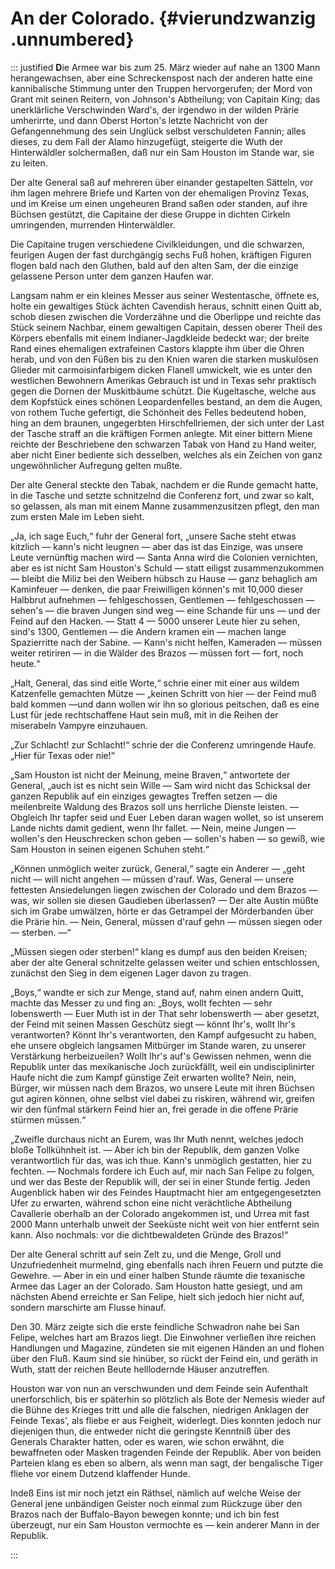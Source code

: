 # An der Colorado. {#vierundzwanzig .unnumbered}

::: justified
**D**ie Armee war bis zum 25. März wieder auf nahe an 1300 Mann herangewachsen, aber
eine Schreckenspost nach der anderen hatte eine kannibalische Stimmung unter den
Truppen hervorgerufen; der Mord von Grant mit seinen Reitern, von Johnson's
Abtheilung; von Capitain King; das unerklärliche Verschwinden Ward's, der
irgendwo in der wilden Prärie umherirrte, und dann Oberst Horton's letzte
Nachricht von der Gefangennehmung des sein Unglück selbst verschuldeten Fannin;
alles dieses, zu dem Fall der Alamo hinzugefügt, steigerte die Wuth der
Hinterwäldler solchermaßen, daß nur ein Sam Houston im Stande war, sie zu
leiten.

Der alte General saß auf mehreren über einander gestapelten Sätteln, vor ihm
lagen mehrere Briefe und Karten von der ehemaligen Provinz Texas, und im Kreise
um einen ungeheuren Brand saßen oder standen, auf ihre Büchsen gestützt, die
Capitaine der diese Gruppe in dichten Cirkeln umringenden, murrenden
Hinterwäldler.

Die Capitaine trugen verschiedene Civilkleidungen, und die schwarzen, feurigen
Augen der fast durchgängig sechs Fuß hohen, kräftigen Figuren flogen bald nach
den Gluthen, bald auf den alten Sam, der die einzige gelassene Person unter dem
ganzen Haufen war.

Langsam nahm er ein kleines Messer aus seiner Westentasche, öffnete es, holte
ein gewaltiges Stück ächten Cavendish heraus, schnitt einen Quitt ab, schob
diesen zwischen die Vorderzähne und die Oberlippe und reichte das Stück seinem
Nachbar, einem gewaltigen Capitain, dessen oberer Theil des Körpers ebenfalls
mit einem Indianer-Jagdkleide bedeckt war; der  breite Rand eines ehemaligen
extrafeinen Castors klappte ihm über die Ohren herab, und von den Füßen bis zu
den Knien waren die starken muskulösen Glieder mit carmoisinfarbigem dicken
Flanell umwickelt, wie es unter den westlichen Bewohnern Amerikas Gebrauch ist
und in Texas sehr praktisch gegen die Dornen der Muskitbäume schützt. Die
Kugeltasche, welche aus dem Kopfstück eines schönen Leopardenfelles bestand, an
dem die Augen, von rothem Tuche gefertigt, die Schönheit des Felles bedeutend
hoben, hing an dem braunen, ungegerbten Hirschfellriemen, der sich unter der
Last der Tasche straff an die kräftigen Formen anlegte. Mit einer bittern Miene
reichte der Beschriebene den schwarzen Tabak von Hand zu Hand weiter, aber nicht
Einer bediente sich desselben, welches als ein Zeichen von ganz ungewöhnlicher
Aufregung gelten mußte.

Der alte General steckte den Tabak, nachdem er die Runde gemacht hatte, in die
Tasche und setzte schnitzelnd die Conferenz fort, und zwar so kalt, so gelassen,
als man mit einem Manne zusammenzusitzen pflegt, den man zum ersten Male im
Leben sieht.

„Ja, ich sage Euch,“ fuhr der General fort, „unsere Sache steht etwas kitzlich —
kann's nicht leugnen — aber das ist das Einzige, was unsere Leute vernünftig
machen wird — Santa Anna wird die Colonien vernichten, aber es ist nicht Sam
Houston's Schuld — statt eiligst zusammenzukommen — bleibt die Miliz bei den
Weibern hübsch zu Hause — ganz behaglich am Kaminfeuer — denken, die paar
Freiwilligen können's mit 10,000 dieser Halbbrut aufnehmen — fehlgeschossen,
Gentlemen — fehlgeschossen — sehen's — die braven Jungen sind weg — eine Schande
für uns — und der Feind auf den Hacken. — Statt 4 — 5000 unserer Leute hier zu
sehen, sind's 1300, Gentlemen — die Andern kramen ein — machen lange
Spazierritte nach der Sabine. — Kann's nicht helfen, Kameraden — müssen weiter
retiriren — in die Wälder des Brazos — müssen fort — fort, noch heute.“

„Halt, General, das sind eitle Worte,“ schrie einer mit einer aus wildem
Katzenfelle gemachten Mütze — „keinen Schritt von hier — der Feind muß bald
kommen —und dann wollen wir ihn so glorious peitschen, daß es eine Lust für jede
rechtschaffene Haut sein muß, mit in die Reihen der miserabeln Vampyre
einzuhauen.

„Zur Schlacht! zur Schlacht!“ schrie der die Conferenz umringende Haufe. „Hier
für Texas oder nie!“

„Sam Houston ist nicht der Meinung, meine Braven,“ antwortete der General, „auch
ist es nicht sein Wille — Sam wird nicht das Schicksal der ganzen Republik auf
ein einziges gewagtes Treffen setzen — die meilenbreite Waldung des Brazos soll
uns herrliche Dienste leisten. — Obgleich Ihr tapfer seid und Euer Leben daran
wagen wollet, so ist unserem Lande nichts damit gedient, wenn Ihr fallet. —
Nein, meine Jungen — wollen's den Heuschrecken schon geben — sollen's haben — so
gewiß, wie Sam Houston in seinen eigenen Schuhen steht.“

„Können unmöglich weiter zurück, General,“ sagte ein Anderer — „geht nicht —
will nicht angehen — müssen d'rauf. Was, General — unsere fettesten
Ansiedelungen liegen zwischen der Colorado und dem Brazos — was, wir sollen sie
diesen Gaudieben überlassen? — Der alte Austin müßte sich im Grabe umwälzen,
hörte er das Getrampel der Mörderbanden über die Prärie hin. — Nein, General,
müssen d'rauf gehn — müssen siegen oder — sterben. —“

„Müssen siegen oder sterben!“ klang es dumpf aus den beiden Kreisen; aber der
alte General schnitzelte gelassen weiter und schien entschlossen, zunächst den
Sieg in dem eigenen Lager davon zu tragen.

„Boys,“ wandte er sich zur Menge, stand auf, nahm einen andern Quitt, machte das
Messer zu und fing an: „Boys, wollt fechten — sehr lobenswerth — Euer Muth ist
in der That sehr lobenswerth — aber gesetzt, der Feind mit seinen Massen
Geschütz siegt — könnt Ihr's, wollt Ihr's verantworten? Könnt Ihr's
verantworten, den Kampf aufgesucht zu haben, ehe unsere obgleich langsamen
Mitbürger im Stande waren, zu unserer Verstärkung herbeizueilen? Wollt Ihr's
auf's Gewissen nehmen, wenn die Republik unter das mexikanische Joch
zurückfällt, weil ein undisciplinirter Haufe nicht die zum Kampf günstige Zeit
erwarten wollte? Nein, nein, Bürger, wir müssen nach dem Brazos, wo unsere Leute
mit ihren Büchsen gut agiren können, ohne selbst viel dabei zu riskiren, während
wir, greifen wir den fünfmal stärkern Feind hier an, frei gerade in die offene
Prärie stürmen müssen.“

„Zweifle durchaus nicht an Eurem, was Ihr Muth nennt, welches jedoch bloße
Tollkühnheit ist. — Aber ich bin der Republik, dem ganzen Volke verantwortlich
für das, was ich thue. Kann's unmöglich gestatten, hier zu fechten. — Nochmals
fordere ich Euch auf, mir nach San Felipe zu folgen, und wer das Beste der
Republik will, der sei in einer Stunde fertig. Jeden Augenblick haben wir des
Feindes Hauptmacht hier am entgegengesetzten Ufer zu erwarten, während schon
eine nicht verächtliche Abtheilung Cavallerie oberhalb an der Colorado
angekommen ist, und Urrea mit fast 2000 Mann unterhalb unweit der Seeküste nicht
weit von hier entfernt sein kann. Also nochmals: vor die dichtbewaldeten Gründe
des Brazos!“

Der alte General schritt auf sein Zelt zu, und die Menge, Groll und
Unzufriedenheit murmelnd, ging ebenfalls nach ihren Feuern und putzte die
Gewehre. — Aber in ein und einer halben Stunde räumte die texanische Armee das
Lager an der Colorado. Sam Houston hatte gesiegt, und am nächsten Abend
erreichte er San Felipe, hielt sich jedoch hier nicht auf, sondern marschirte am
Flusse hinauf.

Den 30. März zeigte sich die erste feindliche Schwadron nahe bei San Felipe,
welches hart am Brazos liegt. Die Einwohner verließen ihre reichen Handlungen
und Magazine, zündeten sie mit eigenen Händen an und flohen über den Fluß. Kaum
sind sie hinüber, so rückt der Feind ein, und geräth in Wuth, statt der reichen
Beute helllodernde Häuser anzutreffen.

Houston war von nun an verschwunden und dem Feinde sein Aufenthalt
unerforschlich, bis er späterhin so plötzlich als Bote der Nemesis wieder auf
die Bühne des Krieges tritt und alle die falschen, niedrigen Anklagen der Feinde
Texas', als fliebe er aus Feigheit, widerlegt. Dies konnten jedoch nur
diejenigen thun, die entweder nicht die geringste Kenntniß über des Generals
Charakter hatten, oder es waren, wie schon erwähnt, die bewaffneten oder Masken
tragenden Feinde der Republik. Aber von beiden Parteien klang es eben so albern,
als wenn man sagt, der bengalische Tiger fliehe vor einem Dutzend klaffender
Hunde.

Indeß Eins ist mir noch jetzt ein Räthsel, nämlich auf welche Weise der General
jene unbändigen Geister noch einmal zum Rückzuge über den Brazos nach der
Buffalo-Bayon bewegen konnte; und ich bin fest überzeugt, nur ein Sam Houston
vermochte es — kein anderer Mann in der Republik.

:::

